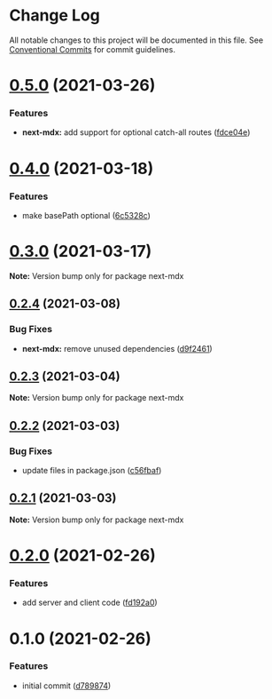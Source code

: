 # Change Log

All notable changes to this project will be documented in this file.
See [Conventional Commits](https://conventionalcommits.org) for commit guidelines.

# [0.5.0](https://github.com/arshad/next-mdx/compare/next-mdx@0.4.0...next-mdx@0.5.0) (2021-03-26)


### Features

* **next-mdx:** add support for optional catch-all routes ([fdce04e](https://github.com/arshad/next-mdx/commit/fdce04eaa3dbbbca2e1fe36c9538ec23a6b3c693))





# [0.4.0](https://github.com/arshad/next-mdx/compare/next-mdx@0.3.0...next-mdx@0.4.0) (2021-03-18)


### Features

* make basePath optional ([6c5328c](https://github.com/arshad/next-mdx/commit/6c5328c651cd62d59f2cafe5a323b7f2a137aa75))





# [0.3.0](https://github.com/arshad/next-mdx/compare/next-mdx@0.2.4...next-mdx@0.3.0) (2021-03-17)

**Note:** Version bump only for package next-mdx





## [0.2.4](https://github.com/arshad/next-mdx/compare/next-mdx@0.2.3...next-mdx@0.2.4) (2021-03-08)


### Bug Fixes

* **next-mdx:** remove unused dependencies ([d9f2461](https://github.com/arshad/next-mdx/commit/d9f2461f6513d7e47b247f416514fb57ffe7183d))





## [0.2.3](https://github.com/arshad/next-mdx/compare/next-mdx@0.2.2...next-mdx@0.2.3) (2021-03-04)

**Note:** Version bump only for package next-mdx





## [0.2.2](https://github.com/arshad/next-mdx/compare/next-mdx@0.2.1...next-mdx@0.2.2) (2021-03-03)


### Bug Fixes

* update files in package.json ([c56fbaf](https://github.com/arshad/next-mdx/commit/c56fbaf2e27225555996b8968437c40c644104f4))





## [0.2.1](https://github.com/arshad/next-mdx/compare/next-mdx@0.2.0...next-mdx@0.2.1) (2021-03-03)

**Note:** Version bump only for package next-mdx





# [0.2.0](https://github.com/arshad/next-mdx/compare/next-mdx@0.1.0...next-mdx@0.2.0) (2021-02-26)


### Features

* add server and client code ([fd192a0](https://github.com/arshad/next-mdx/commit/fd192a0dbeb9d94c0b3890c1751788560fd07c8d))





# 0.1.0 (2021-02-26)


### Features

* initial commit ([d789874](https://github.com/reflexjs/reflexjs/commit/d789874a84f9f6fdd197133be32b4d8bf8fa95dc))
